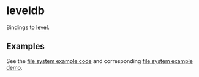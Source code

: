 # leveldb

Bindings to [level](https://github.com/Level/level).

## Examples
See the [file system example code](https://github.com/grybiena/grybiena.github.io/blob/grybiena/examples/halogen-xterm/src/Examples/LevelDB/FileSystem.purs) and corresponding [file system example demo](https://grybiena.github.io/examples/halogen-xterm/index.html). 
